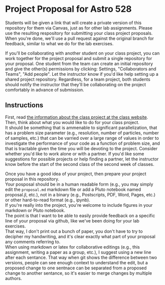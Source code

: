 # Project Proposal for Astro 528
Students will be given a link that will create a private version of this repository for them via Canvas, just as for other lab assignments. 
Please use the resulting respository for submitting your class project proposals.
When you're done, we'll use a pull request against the original branch for feedback, similar to what we do for the lab exercises.

If you'll be collaborating with another student on your class project, you can work together for the project proposal and submit a single repository for your proposal.  One student from the team can create an initial repository and give the other(s) permissions by clicking: Settings, "Collaborators and Teams", "Add people".  Let the instructor know if you'd like help setting up a shared project repository.
Regardless, for a team project, both students should notify the instructor that they'll be collaborating on the project comfortably in advance of submission.  

## Instructions

First, read [the information about the class project at the class website](https://psuastro528.github.io/Fall2025/project/). 
Then, think about what you would like to do for your class project.  
It should be something that is ammenable to significant parallelization, 
that has a problem size parameter (e.g., resolution, number of particles, number of samples, etc.) that can be varried over a large range of values in order to investigate the performance of your code as a function of problem size, and 
that is tractable given the time you will be devoting to the project.
Consider whether you'd like to work alone or with a partner. 
If you'd like some suggestions for possible projects or help finding a partner, let the instructor know before the start of the second class of the second week of classes.

Once you have a good idea of your project, then prepare your project proposal in this repository.  
Your posposal should be in a human readable form (e.g., you may simply edit the `proposal.md` markdown file or add a Pluto notebook named proposal.jl, etc.), not in a binary (e.g.,  Postscripts, PDF, Word, Pages, etc.) or other hard-to-read format (e.g., ipynb).  
If you're really into the project, you're welcome to include figures in your markdown or Pluto notebook.   
The point is that I want to be able to easily provide feedback on a specific line of your proposal via github, like we've been doing for your lab exercises.   
That way, I don't print out a bunch of paper, you don't have to try to decipher my handwriting, and it's clear exactly what part of your proposal any comments referring to.  
When using markdown or latex for collaborative editings (e.g., this assignment, writing a paper as a group, etc.), I suggest using a new line after each sentance.
That way when git shows the difference between two versions, people can see enough context to understand the edit, but a proposed change to one sentnace can be separated from a proposed change to another sentance, so it's easier to merge changes by multiple authors.  